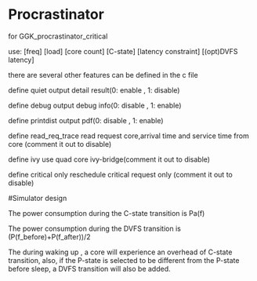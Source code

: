 # Procrastinator

for GGK_procrastinator_critical

use: [freq] [load] [core count] [C-state] [latency constraint] [(opt)DVFS latency]

there are several other features can be defined in the c file

define quiet output detail result(0: enable , 1: disable)

define debug output debug info(0: disable , 1: enable)

define printdist output pdf(0: disable , 1: enable)

define read_req_trace read request core,arrival time and service time from core (comment it out to disable)

define ivy use quad core ivy-bridge(comment it out to disable)

define critical only reschedule critical request only (comment it out to disable)

#Simulator design

The power consumption during the C-state transition is Pa(f)

The power consumption during the DVFS transition is (P(f_before)+P(f_after))/2

The during waking up , a core will experience an overhead of C-state transition, also, if the P-state is selected to be different from the P-state before sleep, a DVFS transition will also be added.
